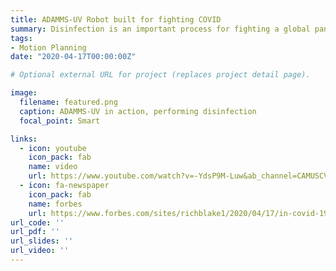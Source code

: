 ```yaml
---
title: ADAMMS-UV Robot built for fighting COVID
summary: Disinfection is an important process for fighting a global pandemic. This work leverages a mobile base to perform uv-based disinfection of indoor spaces and hard to reach places such as cabinets and drawers.
tags:
- Motion Planning
date: "2020-04-17T00:00:00Z"

# Optional external URL for project (replaces project detail page).

image:
  filename: featured.png
  caption: ADAMMS-UV in action, performing disinfection
  focal_point: Smart

links:
  - icon: youtube
    icon_pack: fab
    name: video
    url: https://www.youtube.com/watch?v=-YdsP9M-Luw&ab_channel=CAMUSCViterbi
  - icon: fa-newspaper
    icon_pack: fab
    name: forbes
    url: https://www.forbes.com/sites/richblake1/2020/04/17/in-covid-19-fight-robots-report-for-disinfection-duty/?sh=3507cc712ada
url_code: ''
url_pdf: ''
url_slides: ''
url_video: ''
---
```

